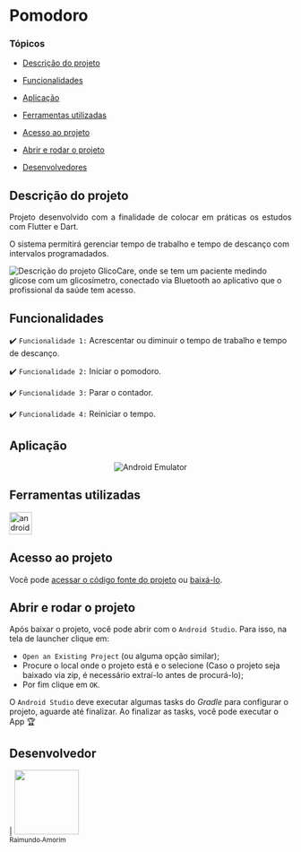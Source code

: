 # Pomodoro

### Tópicos 

- [Descrição do projeto](#descrição-do-projeto)

- [Funcionalidades](#funcionalidades)

- [Aplicação](#aplicação)

- [Ferramentas utilizadas](#ferramentas-utilizadas)

- [Acesso ao projeto](#acesso-ao-projeto)

- [Abrir e rodar o projeto](#abrir-e-rodar-o-projeto)

- [Desenvolvedores](#desenvolvedores)


## Descrição do projeto 

<p align="justify">
 Projeto desenvolvido com a finalidade de colocar em práticas os estudos com Flutter e Dart.

O sistema permitirá gerenciar tempo de trabalho e tempo de descanço com intervalos programadados.

![Descrição do projeto GlicoCare, onde se tem um paciente medindo glicose com um glicosímetro, conectado via Bluetooth ao aplicativo que o profissional da saúde tem acesso.](https://user-images.githubusercontent.com/37356058/132422764-5a4e5300-7b04-4411-9126-387a445bc627.png)
</p>

## Funcionalidades

:heavy_check_mark: `Funcionalidade 1:` Acrescentar ou diminuir o tempo de trabalho e tempo de descanço.

:heavy_check_mark: `Funcionalidade 2:` Iniciar o pomodoro.

:heavy_check_mark: `Funcionalidade 3:` Parar o contador.

:heavy_check_mark: `Funcionalidade 4:` Reiniciar o tempo.

## Aplicação

<div align="center">

![Android Emulator](https://user-images.githubusercontent.com/37356058/135944390-ec96d4ec-ee43-4db9-882f-89be66aad23a.gif)

  </div>

###

## Ferramentas utilizadas



<a href="https://https://flutter.dev" target="_blank"> <img src="https://storage.googleapis.com/cms-storage-bucket/6a07d8a62f4308d2b854.svg" alt="androidStudio" width="40" height="40"/> </a> 

###

## Acesso ao projeto

Você pode [acessar o código fonte do projeto](https://github.com/rjunioramorim/flutter-pomodoro) ou [baixá-lo](https://github.com/rjunioramorim/flutter-pomodoro/archive/refs/heads/main.zip).

## Abrir e rodar o projeto

Após baixar o projeto, você pode abrir com o `Android Studio`. Para isso, na tela de launcher clique em:

- `Open an Existing Project` (ou alguma opção similar);
- Procure o local onde o projeto está e o selecione (Caso o projeto seja baixado via zip, é necessário extraí-lo antes de procurá-lo);
- Por fim clique em `OK`.

O `Android Studio` deve executar algumas tasks do *Gradle* para configurar o projeto, aguarde até finalizar. Ao finalizar as tasks, você pode executar o App 🏆 

## Desenvolvedor

| [<img src="https://avatars.githubusercontent.com/u/1358245?v=4" width=115><br><sub>Raimundo Amorim</sub>](https://github.com/rjunioramorim) 
